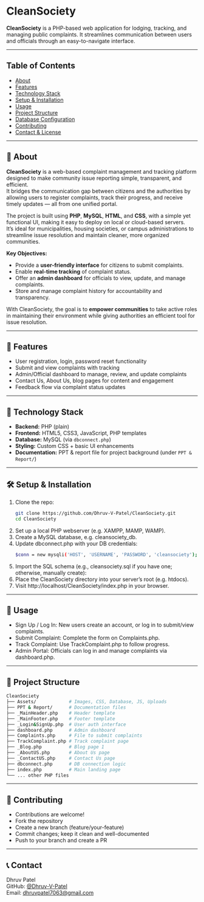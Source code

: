 # CleanSociety

**CleanSociety** is a PHP-based web application for lodging, tracking, and managing public complaints. It streamlines communication between users and officials through an easy-to-navigate interface.

---

##  Table of Contents
- [About](#features)  
- [Features](#features)  
- [Technology Stack](#technology-stack)  
- [Setup & Installation](#setup--installation)  
- [Usage](#usage)  
- [Project Structure](#project-structure)  
- [Database Configuration](#database-configuration)  
- [Contributing](#contributing)  
- [Contact & License](#contact--license)  

---
## 🧐 About

**CleanSociety** is a web-based complaint management and tracking platform designed to make community issue reporting simple, transparent, and efficient.  
It bridges the communication gap between citizens and the authorities by allowing users to register complaints, track their progress, and receive timely updates — all from one unified portal.

The project is built using **PHP**, **MySQL**, **HTML**, and **CSS**, with a simple yet functional UI, making it easy to deploy on local or cloud-based servers.  
It’s ideal for municipalities, housing societies, or campus administrations to streamline issue resolution and maintain cleaner, more organized communities.

**Key Objectives:**
- Provide a **user-friendly interface** for citizens to submit complaints.  
- Enable **real-time tracking** of complaint status.  
- Offer an **admin dashboard** for officials to view, update, and manage complaints.  
- Store and manage complaint history for accountability and transparency.  

With CleanSociety, the goal is to **empower communities** to take active roles in maintaining their environment while giving authorities an efficient tool for issue resolution.

---

## 🌟 Features
- User registration, login, password reset functionality  
- Submit and view complaints with tracking  
- Admin/Official dashboard to manage, review, and update complaints  
- Contact Us, About Us, blog pages for content and engagement  
- Feedback flow via complaint status updates  

---

## 🧱 Technology Stack
- **Backend:** PHP (plain)  
- **Frontend:** HTML5, CSS3, JavaScript, PHP templates  
- **Database:** MySQL (via `dbconnect.php`)
- **Styling:** Custom CSS + basic UI enhancements
- **Documentation:** PPT & report file for project background (under `PPT & Report/`)  

---

## 🛠 Setup & Installation
1. Clone the repo:
   ```bash
   git clone https://github.com/Dhruv-V-Patel/CleanSociety.git
   cd CleanSociety
2. Set up a local PHP webserver (e.g. XAMPP, MAMP, WAMP).
3. Create a MySQL database, e.g. cleansociety_db.
4. Update dbconnect.php with your DB credentials:
   ```bash
   $conn = new mysqli('HOST', 'USERNAME', 'PASSWORD', 'cleansociety');
5. Import the SQL schema (e.g., cleansociety.sql if you have one; otherwise, manually create):
6. Place the CleanSociety directory into your server’s root (e.g. htdocs).
7. Visit http://localhost/CleanSociety/index.php in your browser.
---

## 🎯 Usage

- Sign Up / Log In: New users create an account, or log in to submit/view complaints.
- Submit Complaint: Complete the form on Complaints.php.
- Track Complaint: Use TrackComplaint.php to follow progress.
- Admin Portal: Officials can log in and manage complaints via dashboard.php.
    
---
## 📂 Project Structure

   ```bash
  CleanSociety
  ├── Assets/            # Images, CSS, Database, JS, Uploads
  ├── PPT & Report/      # Documentation files
  ├── _MainHeader.php    # Header template
  ├── _MainFooter.php    # Footer template
  ├── _Login&SignUp.php  # User auth interface
  ├── dashboard.php      # Admin dashboard
  ├── Complaints.php     # File to submit complaints
  ├── TrackComplaint.php # Track complaint page
  ├── _Blog.php          # Blog page 1
  ├── _AboutUS.php       # About Us page
  ├── _ContactUS.php     # Contact Us page
  ├── dbconnect.php      # DB connection logic
  ├── index.php          # Main landing page
  └── ... other PHP files
   ```
---
## 🤝 Contributing

- Contributions are welcome!
- Fork the repository
- Create a new branch (feature/your-feature)
- Commit changes; keep it clean and well-documented
- Push to your branch and create a PR

---

## 📞 Contact

Dhruv Patel \
GitHub: [@Dhruv-V-Patel](https://github.com/Dhruv-V-Patel) \
Email: dhruvpatel7063@gmail.com

